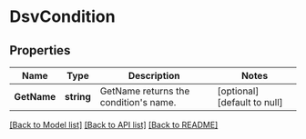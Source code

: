 # DsvCondition

## Properties
Name | Type | Description | Notes
------------ | ------------- | ------------- | -------------
**GetName** | **string** | GetName returns the condition&#39;s name. | [optional] [default to null]

[[Back to Model list]](../README.md#documentation-for-models) [[Back to API list]](../README.md#documentation-for-api-endpoints) [[Back to README]](../README.md)



